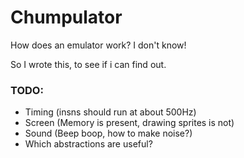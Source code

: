 # Chumpulator

How does an emulator work?
I don't know!

So I wrote this, to see if i can find out.

### TODO:
- Timing (insns should run at about 500Hz)
- Screen (Memory is present, drawing sprites is not)
- Sound (Beep boop, how to make noise?)
- Which abstractions are useful?
